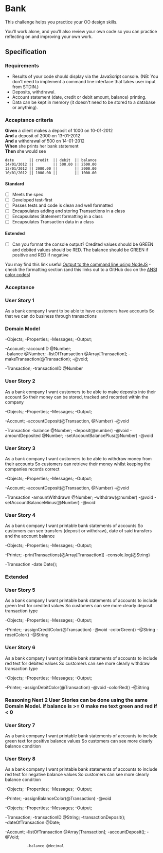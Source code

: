 # Bank

This challenge helps you practice your OO design skills.

You'll work alone, and you'll also review your own code so you can practice reflecting on and improving your own work.

## Specification

### Requirements

* Results of your code should display via the JavaScript console.  (NB: You don't need to implement a command line interface that takes user input from STDIN.)
* Deposits, withdrawal.
* Account statement (date, credit or debit amount, balance) printing.
* Data can be kept in memory (it doesn't need to be stored to a database or anything).

### Acceptance criteria

**Given** a client makes a deposit of 1000 on 10-01-2012  
**And** a deposit of 2000 on 13-01-2012  
**And** a withdrawal of 500 on 14-01-2012  
**When** she prints her bank statement  
**Then** she would see

```
date       || credit  || debit  || balance
14/01/2012 ||         || 500.00 || 2500.00
13/01/2012 || 2000.00 ||        || 3000.00
10/01/2012 || 1000.00 ||        || 1000.00
```


#### Standard
- [ ] Meets the spec
- [ ] Developed test-first
- [ ] Passes tests and code is clean and well formatted
- [ ] Encapsulates adding and storing Transactions in a class
- [ ] Encapsulates Statement formatting in a class
- [ ] Encapsulates Transaction data in a class

#### Extended
- [ ] Can you format the console output?  Credited values should be GREEN and debited values should be RED.  The balance should be GREEN if positive and RED if negative

You may find this link useful [Output to the command line using NodeJS](https://nodejs.dev/en/learn/output-to-the-command-line-using-nodejs/) - check the formatting section (and this links out to a GitHub doc on the [ANSI color codes](https://gist.github.com/iamnewton/8754917))

### Acceptance 

### User Story 1
As a bank company
I want to be able to have customers have accounts
So that we can do business through transactions

### Domain Model

-Objects;     -Properties;                            -Messages;                       -Output;
                                                   
-Account;     -accountID @Number;                                         
              -balance @Number;
              -listOfTransaction @Array[Transaction]; -makeTransaction(@Transaction);  -@void;                 
                
-Transaction; -transactionID @Number

### User Story 2
As a bank company
I want customers to be able to make deposits into their account
So their money can be stored, tracked and recorded within the company

-Objects;       -Properties;                          -Messages;                                    -Output;
                                                   
-Account;                                             -accountDeposit(@Transaction, @Number)        -@void
             
                                            
-Transaction    -balance @Number;                     -deposit(@number)                             -@void
                -amountDeposited @Number;             -setAccountBalancePlus(@Number)               -@void
                
                

### User Story 3
As a bank company 
I want customers to be able to withdraw money from their accounts
So customers can retrieve their money whilst keeping the companies records correct


-Objects;       -Properties;                          -Messages;                                    -Output;
                                                   
-Account;                                             -accountDeposit(@Transaction, @Number)        -@void
             
                                            
-Transaction    -amountWithdrawn @Number;             -withdraw(@number)                            -@void
                                                      -setAccountBalanceMinus(@Number)              -@void
                
                


### User Story 4
As a bank company
I want printable bank statements of accounts
So customers can see transfers (deposit or withdraw), date of said transfers and the account balance

-Objects;       -Properties;                          -Messages;                                    -Output;
                                                   
-Printer;                                             -printTransactions(@Array[Transaction])       -console.log(@String)
             
                                            
-Transaction    -date Date();                                                     
                                                      


### Extended 

### User Story 5
As a bank company
I want printable bank statements of accounts to include green text for credited values 
So customers can see more clearly deposit transaction type

-Objects;       -Properties;                          -Messages;                                    -Output;
                                                   
-Printer;                                             -assignCreditColor(@Transaction)              -@void
                                                      -colorGreen()                                 -@String
                                                      -resetColor()                                 -@String
### User Story 6
As a bank company
I want printable bank statements of accounts to include red text for debited values 
So customers can see more clearly withdraw transaction type

-Objects;       -Properties;                          -Messages;                                    -Output;
                                                   
-Printer;                                             -assignDebitColor(@Transaction)               -@void
                                                      -colorRed()                                   -@String


### Reasoning Next 2 User Stories can be done using the same Domain Model. If balance is >= 0 make me text green and red if < 0

### User Story 7
As a bank company
I want printable bank statements of accounts to include green text for positive balance values
So customers can see more clearly balance condition

### User Story 8
As a bank company
I want printable bank statements of accounts to include red text for negative balance values
So customers can see more clearly balance condition

-Objects;       -Properties;                          -Messages;                                    -Output;
                                                   
-Printer;                                             -assignBalanceColor(@Transaction)               -@void
                                                 












-Objects;     -Properties;                            -Messages;                      -Output;

-Transaction; -transactionID @String;                 -transactionDeposit();   
              -dateOfTransaction @Date;
                                                      

-Account;     -listOfTransaction @Array[Transaction]; -accountDeposit();                       -@Void;
              
              
              -balance @decimal                       